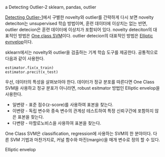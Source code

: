 a
Detecting Outlier-2
sklearn, pandas, outlier

[Detecting Outlier-1](5113880120393728)에서 구별한 novelty와 outlier를 간략하게 다시 보면
novelty deteciton는 unsupervised 학습 방법이며, 훈련 데이터에 이상치는 없는 반면, 
outlier detecion은 훈련 데이터에 이상치가 포함되어 있다.
novelty deteciton의 대표적인 방법은 [One class SVM]()이다.
outlier detecion의 대표적인 방법은 [Elliptic evnvelop]()이다.

sklearn에서는 novelty와 outlier을 검출하는 기계 학습 도구를 제공한다.
공통적으로 다음과 같이 사용한다.

    estimator.fix(x_train)
    estimator.precit(x_test)

우선, 데이터의 특성을 살펴보아야 한다. 데이터가 정규 분포를 따른다면 One Class SVM을 사용하고 정규 분포가 아니라면,
robust esitmator 방법인 Elliptic envelop을 사용한다.

* 일변량 - 표준 점수(z-score)를 사용하여 표본을 찾는다.
* 이변량 - 독립 변수와 종속 변수의 관계성 테스트하여 특정 신뢰구간에 포함하지 않은 표본을 찾는다.
* 다변량 - 마할로노비스을 사용하여 표본을 찾는다.

One Class SVM은 classification, regression에 사용하는 SVM의 한 분야이다. 다른 SVM 기법과 마찬가지로,
커널 함수와 마진(margin)을 매개 변수로 정의 할 수 있다. 

Elliptic envelop 

     
